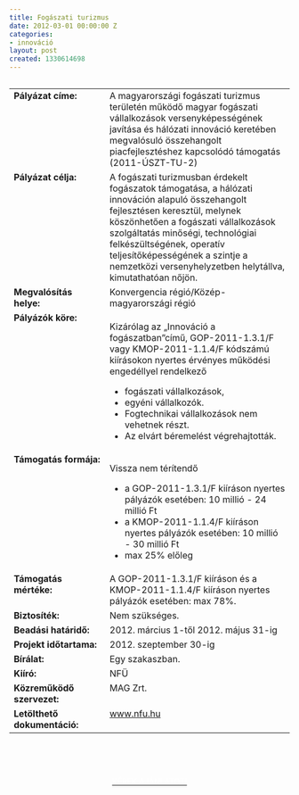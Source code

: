 ```yaml
---
title: Fogászati turizmus
date: 2012-03-01 00:00:00 Z
categories:
- innováció
layout: post
created: 1330614698
---
```


<table border="0" cellspacing="0" cellpadding="0" align="left"><tbody><tr align="left" valign="top"><td style="width: 187px;" valign="top"><strong>Pályázat címe:</strong></td><td style="width: 428px;" valign="top">A magyarországi fogászati turizmus területén működő magyar fogászati vállalkozások versenyképességének javítása és hálózati innováció keretében megvalósuló összehangolt piacfejlesztéshez kapcsolódó támogatás (2011-ÚSZT-TU-2)</td></tr><tr align="left" valign="top"><td style="width: 187px;" valign="top"><strong>Pályázat célja:</strong></td><td style="width: 428px;" valign="top">A fogászati turizmusban érdekelt fogászatok támogatása, a hálózati innováción alapuló összehangolt fejlesztésen keresztül, melynek köszönhetően a fogászati vállalkozások szolgáltatás minőségi, technológiai felkészültségének, operatív teljesítőképességének a szintje a nemzetközi versenyhelyzetben helytállva, kimutathatóan nőjön.</td></tr><tr align="left" valign="top"><td style="width: 187px;" valign="top"><strong>Megvalósítás helye:</strong></td><td style="width: 428px;" valign="top">Konvergencia régió/Közép-magyarországi régió</td></tr><tr align="left" valign="top"><td style="width: 187px;" valign="top"><strong>Pályázók köre:</strong></td><td style="width: 428px;" valign="top"><p>Kizárólag az „Innováció a fogászatban”című, GOP-2011-1.3.1/F vagy KMOP-2011-1.1.4/F kódszámú kiírásokon nyertes érvényes működési engedéllyel rendelkező</p><ul><li>fogászati vállalkozások,</li><li>egyéni vállalkozók.</li><li>Fogtechnikai vállalkozások nem vehetnek részt.</li><li>Az elvárt béremelést végrehajtották.</li></ul></td></tr><tr align="left" valign="top"><td style="width: 187px;" valign="top"><strong>Támogatás formája:</strong></td><td style="width: 428px;" valign="top"><p>Vissza nem térítendő</p><ul><li>a GOP-2011-1.3.1/F kiíráson nyertes pályázók esetében: 10 millió - 24 millió Ft</li><li>a KMOP-2011-1.1.4/F kiíráson nyertes pályázók esetében: 10 millió - 30 millió Ft</li><li>max 25% előleg</li></ul></td></tr><tr align="left" valign="top"><td style="width: 187px;" valign="top"><strong>Támogatás mértéke:</strong></td><td style="width: 428px;" valign="top">A GOP-2011-1.3.1/F kiíráson és a KMOP-2011-1.1.4/F kiíráson nyertes pályázók esetében: max 78%.</td></tr><tr align="left" valign="top"><td style="width: 187px;" valign="top"><strong>Biztosíték:</strong></td><td style="width: 428px;" valign="top">Nem szükséges.</td></tr><tr align="left" valign="top"><td style="width: 187px;" valign="top"><strong>Beadási határidő:</strong></td><td style="width: 428px;" valign="top">2012. március 1-től 2012. május 31-ig</td></tr><tr align="left" valign="top"><td style="width: 187px;" valign="top"><strong>Projekt időtartama:</strong></td><td style="width: 428px;" valign="top">2012. szeptember 30-ig</td></tr><tr align="left" valign="top"><td style="width: 187px;" valign="top"><strong>Bírálat:</strong></td><td style="width: 428px;" valign="top">Egy szakaszban.</td></tr><tr align="left" valign="top"><td style="width: 187px;" valign="top"><strong>Kiíró:</strong></td><td style="width: 428px;" valign="top">NFÜ</td></tr><tr align="left" valign="top"><td style="width: 187px;" valign="top"><strong>Közreműködő szervezet:</strong></td><td style="width: 428px;" valign="top">MAG Zrt.</td></tr><tr align="left" valign="top"><td style="width: 187px;" valign="top"><strong>Letölthető dokumentáció:</strong></td><td style="width: 428px;" valign="top"><a href="http://www.nfu.hu/" target="_blank" title="Nemzeti Fejlesztési Ügynökség">www.nfu.hu</a></td></tr></tbody></table><p>&nbsp;</p><p>&nbsp;&nbsp;</p><p style="text-align: center;"><span style="color: #ffffff;"><a href="http://www.goldconsulting.eu/palyazati-elominosito-adatlap" class="button red"><span style="color: #ffffff;">KÉREK AJÁNLATOT!</span></a></span></p>
